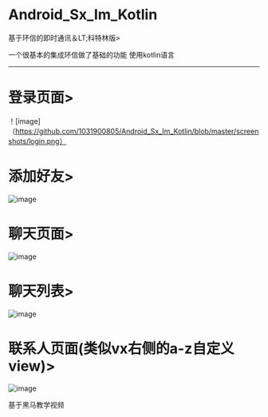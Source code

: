# Android_Sx_Im_Kotlin  
基于环信的即时通讯＆LT;科特林版>  

一个很基本的集成环信做了基础的功能 使用kotlin语言  
***
# 登录页面>  

！[image] （https://github.com/1031900805/Android_Sx_Im_Kotlin/blob/master/screenshots/login.png）  

# 添加好友>  

![image](https://github.com/1031900805/Android_Sx_Im_Kotlin/blob/master/screenshots/add.png)  

# 聊天页面>  

![image](https://github.com/1031900805/Android_Sx_Im_Kotlin/blob/master/screenshots/chat.png)  

# 聊天列表>  

![image](https://github.com/1031900805/Android_Sx_Im_Kotlin/blob/master/screenshots/conversation.png)  

# 联系人页面(类似vx右侧的a-z自定义view)>  

![image](https://github.com/1031900805/Android_Sx_Im_Kotlin/blob/master/screenshots/contacts.png)  

基于黑马教学视频
